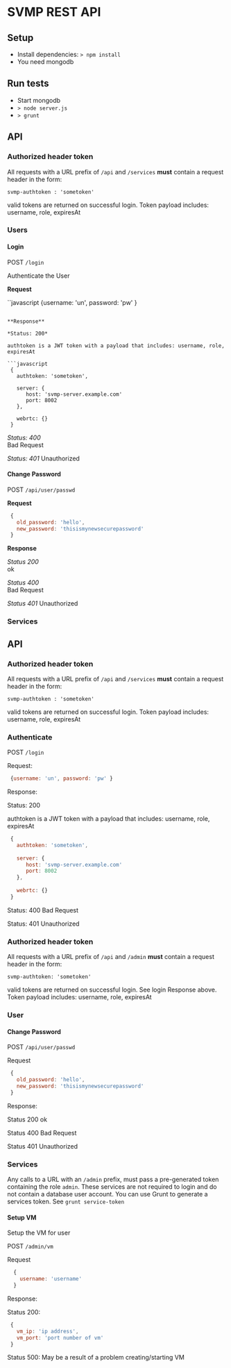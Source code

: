 
# SVMP REST API

## Setup

* Install dependencies: `> npm install` 
* You need mongodb

## Run tests

* Start mongodb
* `> node server.js`
* `> grunt`


## API

### Authorized header token

All requests with a URL prefix of `/api` and `/services` **must** contain a request header in the form:

`svmp-authtoken : 'sometoken'`

valid tokens are returned on successful login. Token payload includes: username, role, expiresAt

### Users
#### Login

POST `/login`

Authenticate the User

**Request**

``javascript
 {username: 'un', password: 'pw' }
```

**Response**

*Status: 200*

authtoken is a JWT token with a payload that includes: username, role, expiresAt

```javascript
 {
   authtoken: 'sometoken',
   
   server: {
      host: 'svmp-server.example.com'
      port: 8002
   },
   
   webrtc: {}
 }
```

*Status: 400*  
Bad Request

*Status: 401* 
Unauthorized

#### Change Password

POST `/api/user/passwd`

**Request**

```javascript
 {
   old_password: 'hello',
   new_password: 'thisismynewsecurepassword'
 }
```

**Response**

*Status 200*  
ok

*Status 400*  
Bad Request

*Status 401*
 Unauthorized



### Services









## API

### Authorized header token

All requests with a URL prefix of `/api` and `/services` **must** contain a request header in the form:

`svmp-authtoken : 'sometoken'`

valid tokens are returned on successful login. Token payload includes: username, role, expiresAt

### Authenticate

POST `/login` 

Request:

```javascript
 {username: 'un', password: 'pw' }
```

Response:

Status: 200

authtoken is a JWT token with a payload that includes: username, role, expiresAt

```javascript
 {
   authtoken: 'sometoken',
   
   server: {
      host: 'svmp-server.example.com'
      port: 8002
   },
   
   webrtc: {}
 }
```

Status: 400  Bad Request

Status: 401 Unauthorized


### Authorized header token

All requests with a URL prefix of `/api` and `/admin` **must** contain a request header in the form:

`svmp-authtoken: 'sometoken'`

valid tokens are returned on successful login. See login Response above. Token payload includes: username, role, expiresAt


### User


#### Change Password

POST `/api/user/passwd`

Request

```javascript
 {
   old_password: 'hello',
   new_password: 'thisismynewsecurepassword'
 }
```

Response:

Status 200  ok

Status 400  Bad Request

Status 401 Unauthorized


### Services

Any calls to a URL with an `/admin` prefix, must pass a pre-generated token containing the role `admin`. These services
are not required to login and do not contain a database user account.  You can use Grunt to generate a services token.
See `grunt service-token`


#### Setup VM

Setup the VM for user

POST `/admin/vm`

Request

```javascript
  {
    username: 'username'
  }
```

Response:

Status 200:

```javascript
 {
   vm_ip: 'ip address',
   vm_port: 'port number of vm'
 }
```

Status 500:
  May be a result of a problem creating/starting VM






